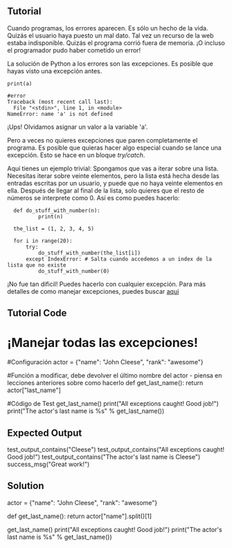 Tutorial
--------
Cuando programas, los errores aparecen. Es sólo un hecho de la vida.
Quizás el usuario haya puesto un mal dato. Tal vez un recurso de la web estaba indisponible. Quizás el programa corrió fuera de memoria. ¡O incluso el programador pudo haber cometido un error!

La solución de Python a los errores son las excepciones. Es posible que hayas visto una excepción antes.

    print(a)

    #error
    Traceback (most recent call last):
      File "<stdin>", line 1, in <module>
    NameError: name 'a' is not defined

¡Ups! Olvidamos asignar un valor a la variable 'a'.

Pero a veces no quieres excepciones que paren completamente el programa. Es posible que quieras hacer algo especial cuando se lance una excepción. Esto se hace en un bloque *try/catch*.

Aquí tienes un ejemplo trivial: Spongamos que vas a iterar sobre una lista. Necesitas iterar sobre veinte elementos, pero la lista está hecha desde las entradas escritas por un usuario, y puede que no haya veinte elementos en ella. Después de llegar al final de la lista, solo quieres que el resto de números se interprete como 0. Así es como puedes hacerlo:

      def do_stuff_with_number(n):
              print(n)

      the_list = (1, 2, 3, 4, 5)

      for i in range(20):
          try:
              do_stuff_with_number(the_list[i])
          except IndexError: # Salta cuando accedemos a un index de la lista que no existe
              do_stuff_with_number(0)

¡No fue tan dificil! Puedes hacerlo con cualquier excepción. Para más detalles de como manejar excepciones, puedes buscar [aquí](http://docs.python.org/tutorial/errors.html#handling-exceptions)

Tutorial Code
-------------

# ¡Manejar todas las excepciones!
#Configuración
actor = {"name": "John Cleese", "rank": "awesome"}

#Función a modificar, debe devolver el último nombre del actor - piensa en lecciones anteriores sobre como hacerlo
def get_last_name():
    return actor["last_name"]

#Código de Test
get_last_name()
print("All exceptions caught! Good job!")
print("The actor's last name is %s" % get_last_name())

Expected Output
---------------

test_output_contains("Cleese")
test_output_contains("All exceptions caught! Good job!")
test_output_contains("The actor's last name is Cleese")
success_msg("Great work!")

Solution
--------
actor = {"name": "John Cleese", "rank": "awesome"}

def get_last_name():
    return actor["name"].split()[1]

get_last_name()
print("All exceptions caught! Good job!")
print("The actor's last name is %s" % get_last_name())
